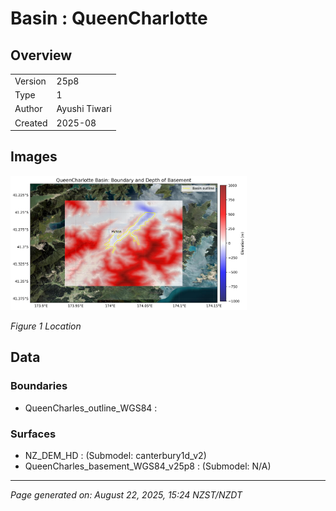 # Basin : QueenCharlotte

## Overview
|         |                     |
|---------|---------------------|
| Version | 25p8           |
| Type    | 1        |
| Author  | Ayushi Tiwari            |
| Created | 2025-08           |


## Images
<a href="../images/regional/QueenCharlotte_basin_map.png"><img src="../images/regional/QueenCharlotte_basin_map.png" width="75%"></a>

*Figure 1 Location*


## Data
### Boundaries
- QueenCharles_outline_WGS84 : 

### Surfaces
- NZ_DEM_HD :  (Submodel: canterbury1d_v2)
- QueenCharles_basement_WGS84_v25p8 :  (Submodel: N/A)

---
*Page generated on: August 22, 2025, 15:24 NZST/NZDT*
